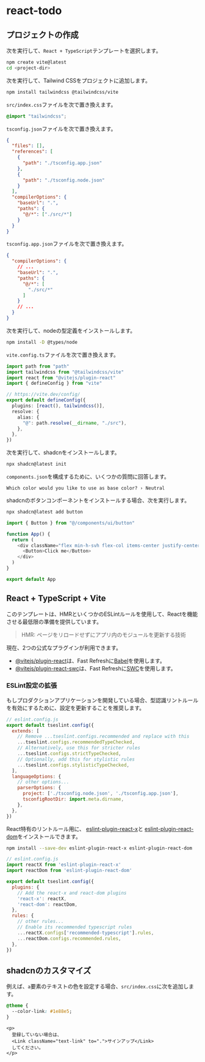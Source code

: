 # react-todo

## プロジェクトの作成

次を実行して、`React + TypeScript`テンプレートを選択します。

```sh
npm create vite@latest
cd <project-dir>
```

次を実行して、Tailwind CSSをプロジェクトに追加します。

```sh
npm install tailwindcss @tailwindcss/vite
```

`src/index.css`ファイルを次で置き換えます。

```css
@import "tailwindcss";
```

`tsconfig.json`ファイルを次で置き換えます。

```json
{
  "files": [],
  "references": [
    {
      "path": "./tsconfig.app.json"
    },
    {
      "path": "./tsconfig.node.json"
    }
  ],
  "compilerOptions": {
    "baseUrl": ".",
    "paths": {
      "@/*": ["./src/*"]
    }
  }
}
```

`tsconfig.app.json`ファイルを次で置き換えます。

```json
{
  "compilerOptions": {
    // ...
    "baseUrl": ".",
    "paths": {
      "@/*": [
        "./src/*"
      ]
    }
    // ...
  }
}
```

次を実行して、nodeの型定義をインストールします。

```sh
npm install -D @types/node
```

`vite.config.ts`ファイルを次で置き換えます。

```ts
import path from "path"
import tailwindcss from "@tailwindcss/vite"
import react from "@vitejs/plugin-react"
import { defineConfig } from "vite"

// https://vite.dev/config/
export default defineConfig({
  plugins: [react(), tailwindcss()],
  resolve: {
    alias: {
      "@": path.resolve(__dirname, "./src"),
    },
  },
})
```

次を実行して、shadcnをインストールします。

```sh
npx shadcn@latest init
```

`components.json`を構成するために、いくつかの質問に回答します。

```text
Which color would you like to use as base color? › Neutral
```

shadcnのボタンコンポーネントをインストールする場合、次を実行します。

```sh
npx shadcn@latest add button
```

```ts
import { Button } from "@/components/ui/button"

function App() {
  return (
    <div className="flex min-h-svh flex-col items-center justify-center">
      <Button>Click me</Button>
    </div>
  )
}

export default App
```

## React + TypeScript + Vite

このテンプレートは、HMRといくつかのESLintルールを使用して、Reactを機能させる最低限の準備を提供しています。

> HMR: ページをリロードせずにアプリ内のモジュールを更新する技術

現在、2つの公式なプラグインが利用できます。

- [@vitejs/plugin-react](https://github.com/vitejs/vite-plugin-react/blob/main/packages/plugin-react)は、Fast Refreshに[Babel](https://babeljs.io/)を使用します。
- [@vitejs/plugin-react-swc](https://github.com/vitejs/vite-plugin-react/blob/main/packages/plugin-react-swc)は、Fast Refreshに[SWC](https://swc.rs/)を使用します。

### ESLint設定の拡張

もしプロダクションアプリケーションを開発している場合、型認識リントルールを有効にするために、設定を更新することを推奨します。

```js
// eslint.config.js
export default tseslint.config({
  extends: [
    // Remove ...tseslint.configs.recommended and replace with this
    ...tseslint.configs.recommendedTypeChecked,
    // Alternatively, use this for stricter rules
    ...tseslint.configs.strictTypeChecked,
    // Optionally, add this for stylistic rules
    ...tseslint.configs.stylisticTypeChecked,
  ],
  languageOptions: {
    // other options...
    parserOptions: {
      project: ['./tsconfig.node.json', './tsconfig.app.json'],
      tsconfigRootDir: import.meta.dirname,
    },
  },
})
```

React特有のリントルール用に、 [eslint-plugin-react-x](https://github.com/Rel1cx/eslint-react/tree/main/packages/plugins/eslint-plugin-react-x)と [eslint-plugin-react-dom](https://github.com/Rel1cx/eslint-react/tree/main/packages/plugins/eslint-plugin-react-dom)をインストールできます。

```sh
npm install --save-dev eslint-plugin-react-x eslint-plugin-react-dom
```

```js
// eslint.config.js
import reactX from 'eslint-plugin-react-x'
import reactDom from 'eslint-plugin-react-dom'

export default tseslint.config({
  plugins: {
    // Add the react-x and react-dom plugins
    'react-x': reactX,
    'react-dom': reactDom,
  },
  rules: {
    // other rules...
    // Enable its recommended typescript rules
    ...reactX.configs['recommended-typescript'].rules,
    ...reactDom.configs.recommended.rules,
  },
})
```

## shadcnのカスタマイズ

例えば、`a`要素のテキストの色を設定する場合、`src/index.css`に次を追加します。

```css
@theme {
  --color-link: #1e88e5;
}
```

```tsx
<p>
  登録していない場合は、
  <Link className="text-link" to=".">サインアップ</Link>
  してください。
</p>
```
